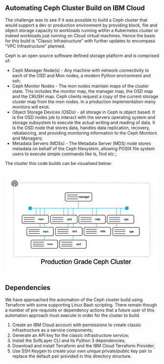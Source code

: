 <!DOCTYPE html>
<html>
<head>
</head>
<body>
<h2>Automating Ceph Cluster Build on IBM Cloud</h2>
<p>
The challenge was to see if it was possible to build 
a Ceph cluster that would support a dev or production environment by
providing block, file and object storage capacity to workloads running
within a Kubernetes cluster or indeed workloads just running on Cloud
virtual machines. Hence the basis for this build is "Classic Infrastructure" 
with further updates to encompass "VPC Infrastructure" planned.
</p>
<p>
Ceph is an open source software defined storage platform and is comprised
of: 
<ul>
<li>
Ceph Manager Node(s) - Any machine with network connectivity to each 
of the OSD and Mon nodes, a modern Python environment and ssh;
</li>
<li>
Ceph Monitor Nodes - The mon nodes maintain maps of the cluster state. 
This includes the monitor map, the manager map, the OSD map and the 
CRUSH map. Ceph clients request a copy of the current storage cluster 
map from the mon nodes. In a production implementation many monitors 
will exist.
</li>
<li>
Object Storage Devices (OSDs) - all storage in Ceph is object based. 
It is the OSD nodes job to interact with the servers operating system and 
storage subsystem to execute the actual writing and reading of data. It is 
the OSD node that stores data, handles data replication, recovery, rebalancing, 
and providing monitoring information to the Ceph Monitors and Managers;
</li>
<li>
Metadata Servers (MDSs) - The Metadata Server (MDS) node stores metadata 
on behalf of the Ceph filesystem, allowing POSIX file system users to execute 
simple commands like ls, find etc.;
</li>
</ul>
</p>
<p>
	The cluster this code builds can be visualised below:
</p>
<img src="images/ceph-cluster.png">
<h2>Dependencies</h2>
<p>
We have approached the automation of the Ceph cluster build using Terraform 
with some supporting Linux Bash scripting. There remain though a number of 
pre-requisite or dependency actions that a future user of this automation 
approach must execute in order for the cluster to build.
</p>
<p>
<ol>
	<li>Create an IBM Cloud account with permissions to create classic infrastructure
	as a service components;
	</li>
	<li>
		Generate an API key for the classic infrastructure service;
	</li>
	<li>
		Install the SoftLayer CLI and its Python 3 dependencies;
	</li>
	<li>
		Download and install Terraform and the IBM Cloud Terraform Provider;
	</li>
	<li>
		Use SSH Keygen to create your own unique private/public key pair to replace 
		the default pair provided in this directory structure.
	</li>
</ol>
</p>
<p>
	
</p>
</body>
</html>
